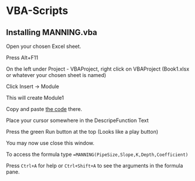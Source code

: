 # VBA-Scripts

## Installing MANNING.vba

Open your chosen Excel sheet.

Press Alt+F11

On the left under Project - VBAProject, right click on VBAProject (Book1.xlsx or whatever your chosen sheet is named)

Click Insert -> Module

This will create Module1

Copy and paste [the code](https://raw.githubusercontent.com/city-of-henderson/VBA-Scripts/master/MANNING.vba) there.

Place your cursor somewhere in the DescripeFunction Text

Press the green Run button at the top (Looks like a play button)

You may now use close this window.

To access the formula type `=MANNING(PipeSize,Slope,K,Depth,Coefficient)`

Press `Ctrl+A` for help or `Ctrl+Shift+A` to see the arguments in the formula pane.
